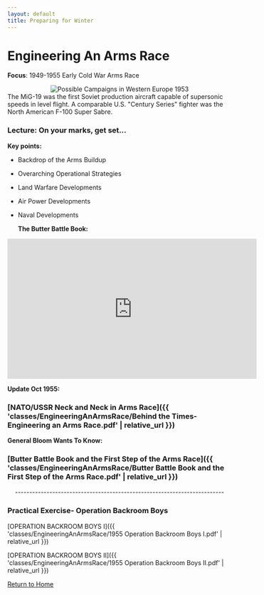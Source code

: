 ```yaml
---
layout: default
title: Preparing for Winter
---
```


# Engineering An Arms Race

**Focus**: 1949-1955 Early Cold War Arms Race

<div style="text-align: center;">
  <img src="{{ 'classes/EngineeringAnArmsRace/MIG-19.jpeg' | relative_url }}" alt="Possible Campaigns in Western Europe 1953" style="max-width: 80%; height: auto;">
</div>
 The MiG-19 was the first Soviet production aircraft capable of supersonic speeds in level flight. A comparable U.S. "Century Series" fighter was the North American F-100 Super Sabre.    

### Lecture: On your marks, get set...

**Key points:**
- Backdrop of the Arms Buildup
- Overarching Operational Strategies
- Land Warfare Developments 
- Air Power Developments 
- Naval Developments

  **The Butter Battle Book:**

<div style="text-align: center;">
<iframe width="560" height="315" src="https://www.youtube.com/embed/PQsPq4y7Q20?si=Pa5cG24SZYnYQbzV" title="YouTube video player" frameborder="0" allow="accelerometer; autoplay; clipboard-write; encrypted-media; gyroscope; picture-in-picture; web-share" referrerpolicy="strict-origin-when-cross-origin" allowfullscreen></iframe>
</div> 



**Update Oct 1955:**  
### [NATO/USSR Neck and Neck in Arms Race]({{ 'classes/EngineeringAnArmsRace/Behind the Times- Engineering an Arms Race.pdf' | relative_url }})   

  **General Bloom Wants To Know:**  
### [Butter Battle Book and the First Step of the Arms Race]({{ 'classes/EngineeringAnArmsRace/Butter Battle Book and the First Step of the Arms Race.pdf' | relative_url }})   

  <div style="text-align: center;">
  <p>-------------------------------------------------------------------------</p>
</div>


### Practical Exercise- Operation Backroom Boys
[OPERATION BACKROOM BOYS I]({{ 'classes/EngineeringAnArmsRace/1955 Operation Backroom Boys I.pdf' | relative_url }})    

[OPERATION BACKROOM BOYS II]({{ 'classes/EngineeringAnArmsRace/1955 Operation Backroom Boys II.pdf' | relative_url }})     

    


[Return to Home](../)
